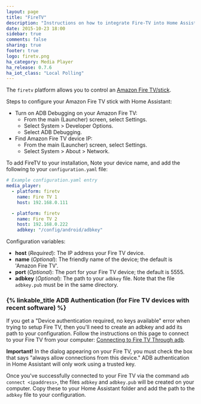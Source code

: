 ```yaml
---
layout: page
title: "FireTV"
description: "Instructions on how to integrate Fire-TV into Home Assistant."
date: 2015-10-23 18:00
sidebar: true
comments: false
sharing: true
footer: true
logo: firetv.png
ha_category: Media Player
ha_release: 0.7.6
ha_iot_class: "Local Polling"
---
```



The `firetv` platform allows you to control an [Amazon Fire TV/stick](http://www.amazon.com/Amazon-DV83YW-Fire-TV/dp/B00U3FPN4U).

Steps to configure your Amazon Fire TV stick with Home Assistant:

- Turn on ADB Debugging on your Amazon Fire TV:
  - From the main (Launcher) screen, select Settings.
  - Select System > Developer Options.
  - Select ADB Debugging.
- Find Amazon Fire TV device IP:
  - From the main (Launcher) screen, select Settings.
  - Select System > About > Network.

To add FireTV to your installation, Note your device name, and add the following to your `configuration.yaml` file:

```yaml
# Example configuration.yaml entry
media_player:
  - platform: firetv
    name: Fire TV 1
    host: 192.168.0.111

  - platform: firetv
    name: Fire TV 2
    host: 192.168.0.222
    adbkey: "/config/android/adbkey"
```

Configuration variables:

- **host** (*Required*): The IP address your Fire TV device.  
- **name** (*Optional*): The friendly name of the device; the default is 'Amazon Fire TV'.
- **port** (*Optional*): The port for your Fire TV device; the default is 5555.
- **adbkey** (*Optional*): The path to your `adbkey` file.  Note that the file `adbkey.pub` must be in the same directory.  

### {% linkable_title ADB Authentication (for Fire TV devices with recent software) %}

If you get a "Device authentication required, no keys available" error when trying to setup Fire TV, then you'll need to create an adbkey and add its path to your configuration.  Follow the instructions on this page to connect to your Fire TV from your computer: [Connecting to Fire TV Through adb](https://developer.amazon.com/zh/docs/fire-tv/connecting-adb-to-device.html).  

**Important!**  In the dialog appearing on your Fire TV, you must check the box that says "always allow connections from this device."  ADB authentication in Home Assistant will only work using a trusted key.

Once you've successfully connected to your Fire TV via the command `adb connect <ipaddress>`, the files `adbkey` and `adbkey.pub` will be created on your computer.  Copy these to your Home Assistant folder and add the path to the `adbkey` file to your configuration.  
